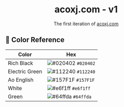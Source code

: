 <!--div align="center">
  <img alt="Logo" src="https://raw.githubusercontent.com/bchiang7/v4/main/src/images/logo.png" width="100" /-->
</div>
<h1 align="center">
  acoxj.com - v1
</h1>
<p align="center">
  The first iteration of <a href="https://acoxj.com" target="_blank">acoxj.com</a> 

## 🎨 Color Reference

| Color          | Hex                                                                |
| -------------- | ------------------------------------------------------------------ |
| Rich Black           | ![#020402](https://via.placeholder.com/10/020402?text=+) `#020402` |
| Electric Green     | ![#112240](https://via.placeholder.com/10/112240?text=+) `#112240` |
| Ao English  | ![#157F1F](https://via.placeholder.com/10/157F1F?text=+) `#157F1F` |
| White          | ![#e6f1ff](https://via.placeholder.com/10/e6f1ff?text=+) `#e6f1ff` |
| Green          | ![#64ffda](https://via.placeholder.com/10/64ffda?text=+) `#64ffda` |
